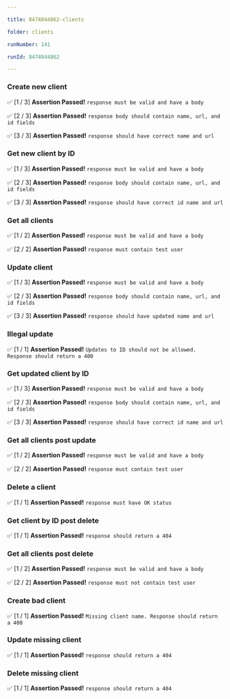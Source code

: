 ```yaml
---

title: 8474044862-clients

folder: clients

runNumber: 141

runId: 8474044862

---
```





### Create new client

✅ [1 / 3] **Assertion Passed!** `response must be valid and have a body`

✅ [2 / 3] **Assertion Passed!** `response body should contain name, url, and id fields`

✅ [3 / 3] **Assertion Passed!** `response should have correct name and url`




### Get new client by ID

✅ [1 / 3] **Assertion Passed!** `response must be valid and have a body`

✅ [2 / 3] **Assertion Passed!** `response body should contain name, url, and id fields`

✅ [3 / 3] **Assertion Passed!** `response should have correct id name and url`




### Get all clients

✅ [1 / 2] **Assertion Passed!** `response must be valid and have a body`

✅ [2 / 2] **Assertion Passed!** `response must contain test user`




### Update client

✅ [1 / 3] **Assertion Passed!** `response must be valid and have a body`

✅ [2 / 3] **Assertion Passed!** `response body should contain name, url, and id fields`

✅ [3 / 3] **Assertion Passed!** `response should have updated name and url`




### Illegal update

✅ [1 / 1] **Assertion Passed!** `Updates to ID should not be allowed. Response should return a 400`




### Get updated client by ID

✅ [1 / 3] **Assertion Passed!** `response must be valid and have a body`

✅ [2 / 3] **Assertion Passed!** `response body should contain name, url, and id fields`

✅ [3 / 3] **Assertion Passed!** `response should have correct id name and url`




### Get all clients post update

✅ [1 / 2] **Assertion Passed!** `response must be valid and have a body`

✅ [2 / 2] **Assertion Passed!** `response must contain test user`




### Delete a client

✅ [1 / 1] **Assertion Passed!** `response must have OK status`




### Get client by ID post delete

✅ [1 / 1] **Assertion Passed!** `response should return a 404`




### Get all clients post delete

✅ [1 / 2] **Assertion Passed!** `response must be valid and have a body`

✅ [2 / 2] **Assertion Passed!** `response must not contain test user`




### Create bad client

✅ [1 / 1] **Assertion Passed!** `Missing client name. Response should return a 400`




### Update missing client

✅ [1 / 1] **Assertion Passed!** `response should return a 404`




### Delete missing client

✅ [1 / 1] **Assertion Passed!** `response should return a 404`